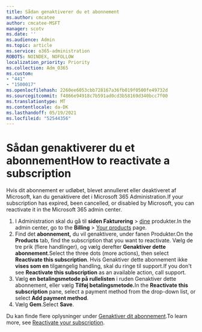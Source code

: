 ```yaml
---
title: Sådan genaktiverer du et abonnement
ms.author: cmcatee
author: cmcatee-MSFT
manager: scotv
ms.date: ''
ms.audience: Admin
ms.topic: article
ms.service: o365-administration
ROBOTS: NOINDEX, NOFOLLOW
localization_priority: Priority
ms.collection: Adm_O365
ms.custom:
- "441"
- "1500017"
ms.openlocfilehash: 2260ee6053cbb728167a36fb019f0500fe49732d
ms.sourcegitcommit: f4866e94918c7b591ad0cd3b58169d340bcc7f00
ms.translationtype: MT
ms.contentlocale: da-DK
ms.lasthandoff: 05/19/2021
ms.locfileid: "52544356"
---
```

# <a name="how-to-reactivate-a-subscription"></a><span data-ttu-id="ff4b1-102">Sådan genaktiverer du et abonnement</span><span class="sxs-lookup"><span data-stu-id="ff4b1-102">How to reactivate a subscription</span></span>

<span data-ttu-id="ff4b1-103">Hvis dit abonnement er udløbet, blevet annulleret eller deaktiveret af Microsoft, kan du genaktivere det i Microsoft 365 Administration.</span><span class="sxs-lookup"><span data-stu-id="ff4b1-103">If your subscription has expired, been cancelled, or disabled by Microsoft, you can reactivate it in the Microsoft 365 admin center.</span></span>
  
1. <span data-ttu-id="ff4b1-104">I Administration skal du gå til **siden Fakturering** \> [dine](https://go.microsoft.com/fwlink/p/?linkid=842054) produkter.</span><span class="sxs-lookup"><span data-stu-id="ff4b1-104">In the admin center, go to the **Billing** \> [Your products](https://go.microsoft.com/fwlink/p/?linkid=842054) page.</span></span>
2. <span data-ttu-id="ff4b1-105">Find det **abonnement,** du vil genaktivere, under fanen Produkter.</span><span class="sxs-lookup"><span data-stu-id="ff4b1-105">On the **Products** tab, find the subscription that you want to reactivate.</span></span> <span data-ttu-id="ff4b1-106">Vælg de tre prik (flere handlinger), og vælg derefter **Genaktiver dette abonnement**.</span><span class="sxs-lookup"><span data-stu-id="ff4b1-106">Select the three dots (more actions), then select **Reactivate this subscription**.</span></span>
    <span data-ttu-id="ff4b1-107">Hvis Genaktiver dette abonnement ikke **vises som en** tilgængelig handling, skal du ringe til support.</span><span class="sxs-lookup"><span data-stu-id="ff4b1-107">If you don't see **Reactivate this subscription** as an available action, call support.</span></span>
3. <span data-ttu-id="ff4b1-108">Vælg **en betalingsmetode på rullelisten** i ruden Genaktiver dette abonnement, eller vælg **Tilføj betalingsmetode.**</span><span class="sxs-lookup"><span data-stu-id="ff4b1-108">In the **Reactivate this subscription** pane, select a payment method from the drop-down list, or select **Add payment method**.</span></span>
4. <span data-ttu-id="ff4b1-109">Vælg **Gem**.</span><span class="sxs-lookup"><span data-stu-id="ff4b1-109">Select **Save**.</span></span>

<span data-ttu-id="ff4b1-110">Du kan finde flere oplysninger under [Genaktiver dit abonnement](/microsoft-365/commerce/subscriptions/reactivate-your-subscription).</span><span class="sxs-lookup"><span data-stu-id="ff4b1-110">To learn more, see [Reactivate your subscription](/microsoft-365/commerce/subscriptions/reactivate-your-subscription).</span></span>